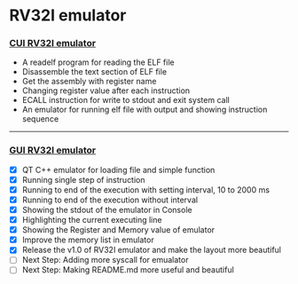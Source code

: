 # RV32I emulator

### [CUI RV32I emulator](https://github.com/alankuo04/rv32I-emulator/tree/main/emulator)
+ A readelf program for reading the ELF file
+ Disassemble the text section of ELF file
+ Get the assembly with register name
+ Changing register value after each instruction
+ ECALL instruction for write to stdout and exit system call
+ An emulator for running elf file with output and showing instruction sequence
---
### [GUI RV32I emulator](https://github.com/alankuo04/rv32I-emulator/tree/main/RV32I_emulator)
- [x] QT C++ emulator for loading file and simple function
- [x] Running single step of instruction
- [x] Running to end of the execution with setting interval, 10 to 2000 ms
- [x] Running to end of the execution without interval
- [x] Showing the stdout of the emulator in Console
- [x] Highlighting the current executing line
- [x] Showing the Register and Memory value of emulator
- [x] Improve the memory list in emulator
- [x] Release the v1.0 of RV32I emulator and make the layout more beautiful
- [ ] Next Step: Adding more syscall for emualator
- [ ] Next Step: Making README.md more useful and beautiful